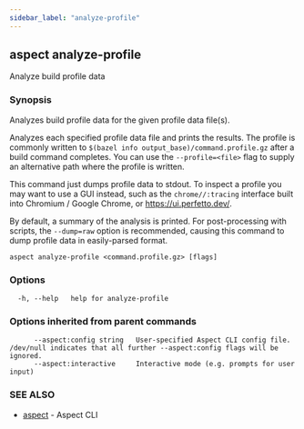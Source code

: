```yaml
---
sidebar_label: "analyze-profile"
---
```

## aspect analyze-profile

Analyze build profile data

### Synopsis

Analyzes build profile data for the given profile data file(s).

Analyzes each specified profile data file and prints the results.
The profile is commonly written to `$(bazel info output_base)/command.profile.gz`
after a build command completes.
You can use the `--profile=<file>` flag to supply an alternative path where the profile is written.

This command just dumps profile data to stdout. To inspect a profile you may want to use a GUI
instead, such as the `chrome//:tracing` interface built into Chromium / Google Chrome, or
<https://ui.perfetto.dev/>.

By default, a summary of the analysis is printed.  For post-processing
with scripts, the `--dump=raw` option is recommended, causing this
command to dump profile data in easily-parsed format.

```
aspect analyze-profile <command.profile.gz> [flags]
```

### Options

```
  -h, --help   help for analyze-profile
```

### Options inherited from parent commands

```
      --aspect:config string   User-specified Aspect CLI config file. /dev/null indicates that all further --aspect:config flags will be ignored.
      --aspect:interactive     Interactive mode (e.g. prompts for user input)
```

### SEE ALSO

* [aspect](aspect.md)	 - Aspect CLI

